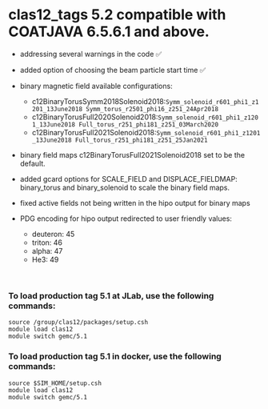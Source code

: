 # clas12_tags 5.2 compatible with COATJAVA 6.5.6.1 and above.


- addressing several warnings in the code :white_check_mark:
- added option of choosing the beam particle start time :white_check_mark:
- binary magnetic field available configurations:

  - c12BinaryTorusSymm2018Solenoid2018:`Symm_solenoid_r601_phi1_z1201_13June2018 Symm_torus_r2501_phi16_z251_24Apr2018`
  - c12BinaryTorusFull2020Solenoid2018:`Symm_solenoid_r601_phi1_z1201_13June2018 Full_torus_r251_phi181_z251_03March2020`
  - c12BinaryTorusFull2021Solenoid2018:`Symm_solenoid_r601_phi1_z1201_13June2018 Full_torus_r251_phi181_z251_25Jan2021`

- binary field maps c12BinaryTorusFull2021Solenoid2018 set to be the default.
- added gcard options for SCALE_FIELD and DISPLACE_FIELDMAP: binary_torus and binary_solenoid to scale the binary field maps.
- fixed active fields not being written in the hipo output for binary maps
- PDG encoding for hipo output redirected to user friendly values: 
  - deuteron: 45
  - triton: 46
  - alpha: 47
  - He3: 49


<br>

### To load production tag 5.1 at JLab, use the following commands:

```
source /group/clas12/packages/setup.csh
module load clas12
module switch gemc/5.1
```

### To load production tag 5.1 in docker, use the following commands:

```
source $SIM_HOME/setup.csh
module load clas12
module switch gemc/5.1
```

<br>
   